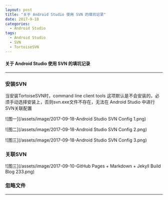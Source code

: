 ```yaml
---
layout: post
title: "关于 Android Studio 使用 SVN 的填坑记录"
date: 2017-9-18
categories:
  - Android Studio
tags:
  - Android Studio
  - SVN
  - TortoiseSVN
---
```


#### 关于 Android Studio 使用 SVN 的填坑记录
-------------------

### 安装SVN

当安装TortoiseSVN时，command line client tools 这项默认是不会安装的，必须手动选择安装上，否则svn.exe文件不存在，无法在 Android Studio 中进行SVN关联配置

![图一](/assets/image/2017-09-18-Android Studio SVN Config 1.png)  

![图二](/assets/image/2017-09-18-Android Studio SVN Config 2.png)  

![图三](/assets/image/2017-09-18-Android Studio SVN Config 3.png)  

 ### 关联SVN  

![图三](/assets/image/2017-09-10-GitHub Pages + Markdown + Jekyll Build Blog 233.png)  

### 忽略文件

-------------------

